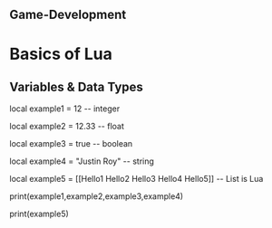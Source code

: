 ## Game-Development
# Basics of Lua


## Variables & Data Types
local example1 = 12 -- integer

local example2 = 12.33 -- float

local example3 = true -- boolean

local example4 = "Justin Roy" -- string

local example5 = [[Hello1 Hello2 Hello3 Hello4 Hello5]] -- List is Lua

print(example1,example2,example3,example4)

print(example5)
